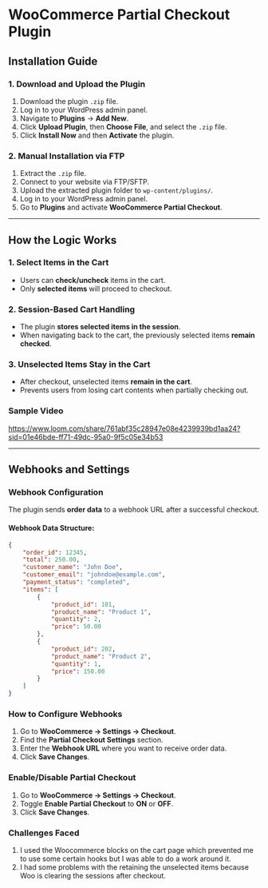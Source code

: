 # WooCommerce Partial Checkout Plugin

## Installation Guide

### **1. Download and Upload the Plugin**
1. Download the plugin `.zip` file.
2. Log in to your WordPress admin panel.
3. Navigate to **Plugins** → **Add New**.
4. Click **Upload Plugin**, then **Choose File**, and select the `.zip` file.
5. Click **Install Now** and then **Activate** the plugin.

### **2. Manual Installation via FTP**
1. Extract the `.zip` file.
2. Connect to your website via FTP/SFTP.
3. Upload the extracted plugin folder to `wp-content/plugins/`.
4. Log in to your WordPress admin panel.
5. Go to **Plugins** and activate **WooCommerce Partial Checkout**.

---

## How the Logic Works

### **1. Select Items in the Cart**
- Users can **check/uncheck** items in the cart.
- Only **selected items** will proceed to checkout.

### **2. Session-Based Cart Handling**
- The plugin **stores selected items in the session**.
- When navigating back to the cart, the previously selected items **remain checked**.

### **3. Unselected Items Stay in the Cart**
- After checkout, unselected items **remain in the cart**.
- Prevents users from losing cart contents when partially checking out.

### **Sample Video**
https://www.loom.com/share/761abf35c28947e08e4239939bd1aa24?sid=01e46bde-ff71-49dc-95a0-9f5c05e34b53

---

## Webhooks and Settings

### **Webhook Configuration**
The plugin sends **order data** to a webhook URL after a successful checkout.

#### **Webhook Data Structure:**
```json
{
    "order_id": 12345,
    "total": 250.00,
    "customer_name": "John Doe",
    "customer_email": "johndoe@example.com",
    "payment_status": "completed",
    "items": [
        {
            "product_id": 101,
            "product_name": "Product 1",
            "quantity": 2,
            "price": 50.00
        },
        {
            "product_id": 202,
            "product_name": "Product 2",
            "quantity": 1,
            "price": 150.00
        }
    ]
}
```

### **How to Configure Webhooks**
1. Go to **WooCommerce → Settings → Checkout**.
2. Find the **Partial Checkout Settings** section.
3. Enter the **Webhook URL** where you want to receive order data.
4. Click **Save Changes**.

### **Enable/Disable Partial Checkout**
1. Go to **WooCommerce → Settings → Checkout**.
2. Toggle **Enable Partial Checkout** to **ON** or **OFF**.
3. Click **Save Changes**.


### **Challenges Faced**
1. I used the Woocommerce blocks on the cart page which prevented me to use some certain hooks but I was able to do a work around it.
2. I had some problems with the retaining the unselected items because Woo is clearing the sessions after checkout.